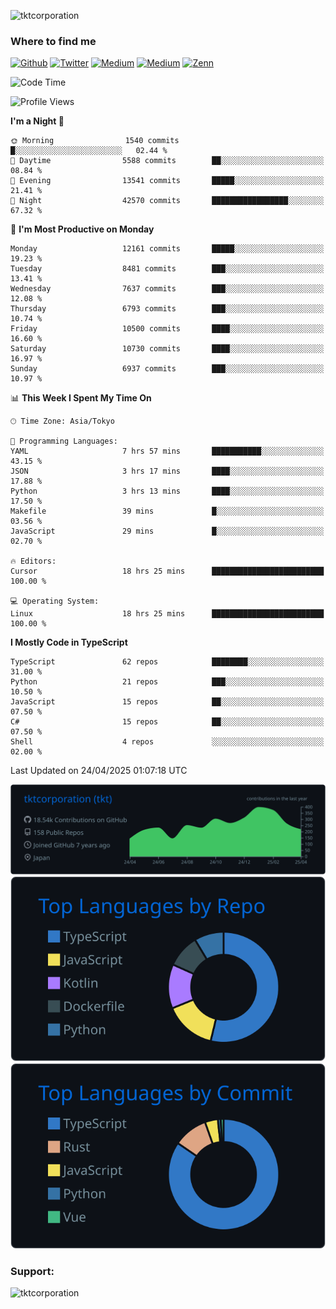 <p align="left"> <img src="https://komarev.com/ghpvc/?username=tktcorporation&label=Profile%20views&color=0e75b6&style=flat" alt="tktcorporation" /> </p>

<h3>Where to find me</h3>
<p>
<a href="https://github.com/tktcorporation" target="_blank"><img alt="Github" src="https://img.shields.io/badge/GitHub-%2312100E.svg?&style=for-the-badge&logo=Github&logoColor=white" /></a>
<a href="https://twitter.com/tktcorporation" target="_blank"><img alt="Twitter" src="https://img.shields.io/badge/twitter-%231DA1F2.svg?&style=for-the-badge&logo=twitter&logoColor=white" /></a>
<a href="https://www.linkedin.com/in/tktcorporation" target="_blank"><img alt="Medium" src="https://img.shields.io/badge/linkdin-0a66c2.svg?&style=for-the-badge&logo=linkedin&logoColor=white" /></a>
<a href="https://qiita.com/tktcorporation" target="_blank"><img alt="Medium" src="https://img.shields.io/badge/qiita-55C500.svg?&style=for-the-badge&logo=qiita&logoColor=white" /></a>
<a href="https://zenn.dev/tktcorporation" target="_blank"><img alt="Zenn" src="https://img.shields.io/badge/Zenn-3EA8FF.svg?&style=for-the-badge&logo=Zenn&logoColor=white" /></a>
</p>
  
<!--START_SECTION:waka-->
![Code Time](http://img.shields.io/badge/Code%20Time-2%2C315%20hrs%2042%20mins-blue)

![Profile Views](http://img.shields.io/badge/Profile%20Views-0-blue)

**I'm a Night 🦉** 

```text
🌞 Morning                1540 commits        █░░░░░░░░░░░░░░░░░░░░░░░░   02.44 % 
🌆 Daytime                5588 commits        ██░░░░░░░░░░░░░░░░░░░░░░░   08.84 % 
🌃 Evening                13541 commits       █████░░░░░░░░░░░░░░░░░░░░   21.41 % 
🌙 Night                  42570 commits       █████████████████░░░░░░░░   67.32 % 
```
📅 **I'm Most Productive on Monday** 

```text
Monday                   12161 commits       █████░░░░░░░░░░░░░░░░░░░░   19.23 % 
Tuesday                  8481 commits        ███░░░░░░░░░░░░░░░░░░░░░░   13.41 % 
Wednesday                7637 commits        ███░░░░░░░░░░░░░░░░░░░░░░   12.08 % 
Thursday                 6793 commits        ███░░░░░░░░░░░░░░░░░░░░░░   10.74 % 
Friday                   10500 commits       ████░░░░░░░░░░░░░░░░░░░░░   16.60 % 
Saturday                 10730 commits       ████░░░░░░░░░░░░░░░░░░░░░   16.97 % 
Sunday                   6937 commits        ███░░░░░░░░░░░░░░░░░░░░░░   10.97 % 
```


📊 **This Week I Spent My Time On** 

```text
🕑︎ Time Zone: Asia/Tokyo

💬 Programming Languages: 
YAML                     7 hrs 57 mins       ███████████░░░░░░░░░░░░░░   43.15 % 
JSON                     3 hrs 17 mins       ████░░░░░░░░░░░░░░░░░░░░░   17.88 % 
Python                   3 hrs 13 mins       ████░░░░░░░░░░░░░░░░░░░░░   17.50 % 
Makefile                 39 mins             █░░░░░░░░░░░░░░░░░░░░░░░░   03.56 % 
JavaScript               29 mins             █░░░░░░░░░░░░░░░░░░░░░░░░   02.70 % 

🔥 Editors: 
Cursor                   18 hrs 25 mins      █████████████████████████   100.00 % 

💻 Operating System: 
Linux                    18 hrs 25 mins      █████████████████████████   100.00 % 
```

**I Mostly Code in TypeScript** 

```text
TypeScript               62 repos            ████████░░░░░░░░░░░░░░░░░   31.00 % 
Python                   21 repos            ███░░░░░░░░░░░░░░░░░░░░░░   10.50 % 
JavaScript               15 repos            ██░░░░░░░░░░░░░░░░░░░░░░░   07.50 % 
C#                       15 repos            ██░░░░░░░░░░░░░░░░░░░░░░░   07.50 % 
Shell                    4 repos             ░░░░░░░░░░░░░░░░░░░░░░░░░   02.00 % 
```




 Last Updated on 24/04/2025 01:07:18 UTC
<!--END_SECTION:waka-->

[![](https://raw.githubusercontent.com/tktcorporation/tktcorporation/master/profile-summary-card-output/github_dark/0-profile-details.svg)](https://github.com/vn7n24fzkq/github-profile-summary-cards)
[![](https://raw.githubusercontent.com/tktcorporation/tktcorporation/master/profile-summary-card-output/github_dark/1-repos-per-language.svg)](https://github.com/vn7n24fzkq/github-profile-summary-cards) [![](https://raw.githubusercontent.com/tktcorporation/tktcorporation/master/profile-summary-card-output/github_dark/2-most-commit-language.svg)](https://github.com/vn7n24fzkq/github-profile-summary-cards)

<h3 align="left">Support:</h3>
<p><a href="https://www.buymeacoffee.com/tktcorporation"> <img align="left" src="https://cdn.buymeacoffee.com/buttons/v2/default-yellow.png" height="50" width="210" alt="tktcorporation" /></a></p><br><br>
